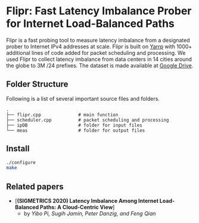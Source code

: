# Flipr: Fast Latency Imbalance Prober for Internet Load-Balanced Paths

Flipr is a fast probing tool to measure latency imbalance from a designated prober to Internet IPv4 addresses at scale. Flipr is built on [Yarrp](https://www.cmand.org/yarrp/) with 1000+ additional lines of code added for packet scheduling and processing. We used Flipr to collect latency imbalance from data centers in 14 cities around the globe to 3M /24 prefixes. The dataset is made available at [Google Drive](https://drive.google.com/drive/folders/195oDrNZNk9N9Kbw69sdf9oFa5WujZXuW?usp=sharing).

## Folder Structure
Following is a list of several important source files and folders.

    .
    ├── flipr.cpp              # main function
    ├── scheduler.cpp          # packet scheduling and processing
    ├── ipDB                   # folder for input files
    └── meas                   # folder for output files

## Install

```bash
./configure
make
```

## Related papers
- [**(SIGMETRICS 2020) Latency Imbalance Among Internet Load-Balanced Paths: A Cloud-Centric View**]
    - by *Yibo Pi, Sugih Jamin, Peter Danzig, and Feng Qian*
